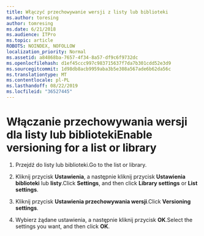 ```yaml
---
title: Włączyć przechowywanie wersji z listy lub biblioteki
ms.author: toresing
author: tomresing
ms.date: 6/21/2018
ms.audience: ITPro
ms.topic: article
ROBOTS: NOINDEX, NOFOLLOW
localization_priority: Normal
ms.assetid: a84868ba-7657-4f34-8a57-df9c6f9732dc
ms.openlocfilehash: d1ef45ccc997c983715637f7da7b301cdd52e3d9
ms.sourcegitcommit: 1d98db8acb9959aba3b5e308a567ade6b62da56c
ms.translationtype: MT
ms.contentlocale: pl-PL
ms.lasthandoff: 08/22/2019
ms.locfileid: "36527445"
---
```

# <a name="enable-versioning-for-a-list-or-library"></a><span data-ttu-id="789c1-102">Włączanie przechowywania wersji dla listy lub biblioteki</span><span class="sxs-lookup"><span data-stu-id="789c1-102">Enable versioning for a list or library</span></span>

1. <span data-ttu-id="789c1-103">Przejdź do listy lub biblioteki.</span><span class="sxs-lookup"><span data-stu-id="789c1-103">Go to the list or library.</span></span>
    
2. <span data-ttu-id="789c1-104">Kliknij przycisk **Ustawienia**, a następnie kliknij przycisk **Ustawienia biblioteki** lub **listy**.</span><span class="sxs-lookup"><span data-stu-id="789c1-104">Click **Settings**, and then click **Library settings** or **List settings**.</span></span>
    
3. <span data-ttu-id="789c1-105">Kliknij przycisk **Ustawienia przechowywania wersji**.</span><span class="sxs-lookup"><span data-stu-id="789c1-105">Click **Versioning settings**.</span></span>
    
4. <span data-ttu-id="789c1-106">Wybierz żądane ustawienia, a następnie kliknij przycisk **OK**.</span><span class="sxs-lookup"><span data-stu-id="789c1-106">Select the settings you want, and then click **OK**.</span></span>
    

